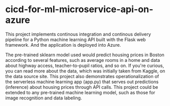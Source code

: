 # cicd-for-ml-microservice-api-on-azure
This project implements continous integration and continous delivery pipeline 
for a Python machine learning API built with the Flask web framework. And the 
application is deployed into Azure.  

The pre-trained sklearn model used would predict housing prices in Boston 
according to several features, such as average rooms in a home and data about 
highway access, teacher-to-pupil ratios, and so on. If you're curious, you can 
read more about the data, which was initially taken from Kaggle, on the data 
source site. This project also demonstrates operationalization of the serverless 
machine learning app (app.py) that serves out predictions (inference) about housing 
prices through API calls. This project could be extended to any pre-trained machine 
learning model, such as those for image recognition and data labeling.
